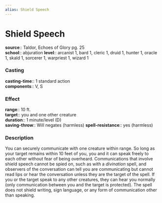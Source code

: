 ```yaml
---
alias: Shield Speech
---
```


# Shield Speech 

**source**:: Taldor, Echoes of Glory pg. 25  
**school**:: abjuration
**level**:: arcanist 1, bard 1, cleric 1, druid 1, hunter 1, oracle 1, skald 1, sorcerer 1, warpriest 1, wizard 1

### Casting 

**casting-time**:: 1 standard action  
**components**:: V, S

### Effect 

**range**:: 10 ft.  
**target**:: you and one other creature  
**duration**:: 1 minute/level (D)  
**saving-throw**:: Will negates (harmless)
**spell-resistance**:: yes (harmless)

### Description 

You can securely communicate with one creature within range. So long as your target remains within 10 feet of you, you and it can speak freely to each other without fear of being overheard. Communications that involve shield speech cannot be spied on, such as with a *divination* spell, and observers of the conversation can tell you are communicating but cannot read lips or hear the conversation unless they are the target of the spell. If you or the target speak to any other creatures, they can hear you normally (only communication between you and the target is protected). The spell does not shield writing, sign language, or any form of communication other than speaking.

